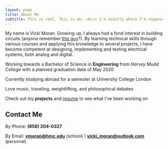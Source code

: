 ```yaml
---
layout: page
title: About Me
subtitle: This is real. This is me. <br/> I'm exactly where I'm supposed to be now. 
---
```


My name is Vicki Moran. Growing up, I always had a fond interest in building circuits (anyone remember [this guy](https://www.elenco.com/product/snap-circuits-300-experiments/)?). By learning technical skills through various courses and applying this knowledge to several projects, I have become competent at designing, implementing and testing electrical systems, both analog and digital. 

<span class="fa fa-graduation-cap about-icon"></span>  Working towards a Bachelor of Science in **Engineering** from *Harvey Mudd College* with a planned graduation date of May 2020

<span class="fa fa-globe about-icon"></span>  Currently studying abroad for a semester at University College London 

<span class="fa fa-heart about-icon"></span>  Love music, traveling, weightlifting, and philosophical debates

<span class="fa fa-file-text-o about-icon"></span>  Check out my **projects** and [resume](https://vickimoran.github.io/Victoria_Moran.pdf) to see what I've been working on



## Contact Me

By Phone:  **(858) 204-0327** 

By Email:  **<vmoran@hmc.edu>** (school) | 
**<vicki_moran@outlook.com>** (personal)
